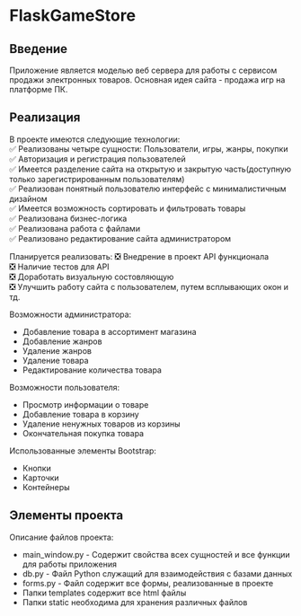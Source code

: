 # FlaskGameStore
Введение
--------
Приложение является моделью веб сервера для работы с сервисом продажи электронных товаров.
Основная идея сайта - продажа игр на платформе ПК.

Реализация
----------
В проекте имеются следующие технологии:  
:white_check_mark: Реализованы четыре сущности: Пользователи, игры, жанры, покупки 
:white_check_mark: Авторизация и регистрация пользователей  
:white_check_mark: Имеется разделение сайта на открытую и закрытую часть(доступную только зарегистрированным пользователям)  
:white_check_mark: Реализован понятный пользователю интерфейс с минималистичным дизайном  
:white_check_mark: Имеется возможность сортировать и фильтровать товары  
:white_check_mark: Реализована бизнес-логика  
:white_check_mark: Реализована работа с файлами  
:white_check_mark: Реализовано редактирование сайта администратором  

Планируется реализовать:
:negative_squared_cross_mark: Внедрение в проект API функционала  
:negative_squared_cross_mark: Наличие тестов для API  
:negative_squared_cross_mark: Доработать визуальную состовляющую  
:negative_squared_cross_mark: Улучшить работу сайта с пользователем, путем всплывающих окон и тд.  

Возможности администратора:
* Добавление товара в ассортимент магазина
* Добавление жанров
* Удаление жанров
* Удаление товара
* Редактирование количества товара

Возможности пользователя:
* Просмотр информации о товаре
* Добавление товара в корзину
* Удаление ненужных товаров из корзины
* Окончательная покупка товара

Использованные элементы Bootstrap:
* Кнопки
* Карточки
* Контейнеры

Элементы проекта
----------------
Описание файлов проекта:
* main_window.py - Содержит свойства всех сущностей и все функции для работы приложения
* db.py - Файл Python служащий для взаимодействия с базами данных
* forms.py - Файл содержит все формы, реализованные в проекте
* Папки templates содержит все html файлы
* Папки static необходима для хранения различных файлов

